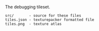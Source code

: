 The debugging tileset.

	src/       - source for these files
	tiles.json - texturepacker formatted file
	tiles.png  - texture atlas